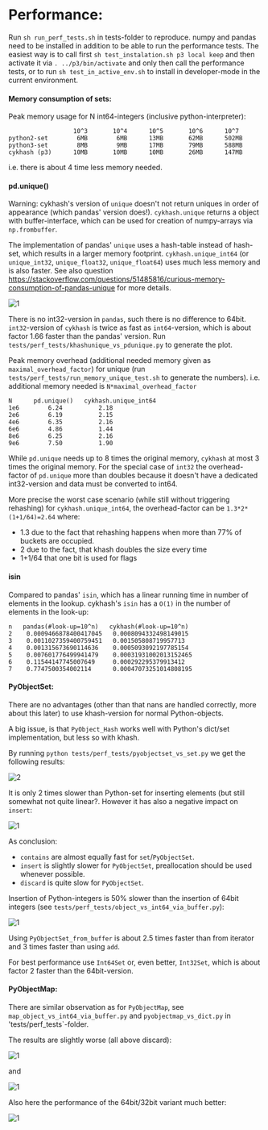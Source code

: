 # Performance:

Run `sh run_perf_tests.sh` in tests-folder to reproduce. numpy and pandas need to be installed in addition to be able to run the performance tests. The easiest way is to call first `sh test_instalation.sh p3 local keep` and then activate it via `. ../p3/bin/activate` and only then call the performance tests, or to run `sh test_in_active_env.sh` to install in developer-mode in the current environment.

#### Memory consumption of sets:

Peak memory usage for N int64-integers (inclusive python-interpreter):

                      10^3       10^4      10^5       10^6      10^7
    python2-set        6MB        6MB      13MB       62MB      502MB
    python3-set        8MB        9MB      17MB       79MB      588MB
    cykhash (p3)      10MB       10MB      10MB       26MB      147MB

i.e. there is about 4 time less memory needed.


#### pd.unique()

Warning: cykhash's version of `unique` doesn't not return uniques in order of appearance (which pandas' version does!). `cykhash.unique` returns a object with buffer-interface, which can be used for creation of numpy-arrays via `np.frombuffer`.

The implementation of pandas' `unique` uses a hash-table instead of hash-set, which results in a larger memory footprint. `cykhash.unique_int64` (or `unique_int32`, `unique_float32`, `unique_float64`) uses much less memory and is also faster. See also question https://stackoverflow.com/questions/51485816/curious-memory-consumption-of-pandas-unique for more details.


![1](imgs/unique_time_comparison.png)

There is no int32-version in `pandas`, such there is no difference to 64bit. `int32`-version of `cykhash` is twice as fast as `int64`-version, which is about factor 1.66 faster than the pandas' version. Run `tests/perf_tests/khashunique_vs_pdunique.py` to generate the plot.

Peak memory overhead (additional needed memory given as `maximal_overhead_factor`) for unique (run `tests/perf_tests/run_memory_unique_test.sh` to generate the numbers). i.e. additional memory needed is `N*maximal_overhead_factor`


    N      pd.unique()   cykhash.unique_int64
    1e6        6.24          2.18
    2e6        6.19          2.15
    4e6        6.35          2.16
    6e6        4.86          1.44
    8e6        6.25          2.16
    9e6        7.50          1.90

While `pd.unique` needs up to 8 times the original memory, `cykhash` at most 3 times the original memory. For the special case of `int32` the overhead-factor of `pd.unique` more than doubles because it doesn't have a dedicated int32-version and data must be converted to int64. 

More precise the worst case scenario (while still without triggering rehashing) for `cykhash.unique_int64`, the overhead-factor can be `1.3*2*(1+1/64)=2.64` where:
  
 * 1.3 due to the fact that rehashing happens when more than 77% of buckets are occupied.
 * 2 due to the fact, that khash doubles the size every time
 * 1+1/64 that one bit is used for flags



#### isin

Compared to pandas' `isin`, which has a linear running time in number of elements in the lookup. cykhash's `isin` has a `O(1)` in the number of elements in the look-up:

    n	pandas(#look-up=10^n)	cykhash(#look-up=10^n)
    2 	 0.0009466878400417045 	 0.0008094332498149015
    3 	 0.0011027359400759451 	 0.001505808719957713
    4 	 0.001315673690114636 	 0.0005093092197785154
    5 	 0.007601776499941479 	 0.00031931002013152465
    6 	 0.11544147745007649 	 0.000292295379913412
    7 	 0.7747500354002114 	 0.00047073251014808195

#### PyObjectSet:

There are no advantages (other than that nans are handled correctly, more about this later) to use khash-version for normal Python-objects.

A big issue, is that `PyObject_Hash` works well with Python's dict/set implementation, but less so with khash.

By running `python tests/perf_tests/pyobjectset_vs_set.py` we get the following results:


![2](imgs/set_vs_pyobjectset_fixed_hash.png)

It is only 2 times slower than Python-set for inserting elements (but still somewhat not quite linear?. However it has also a negative impact on `insert`:

![1](imgs/set_vs_pyobjectset_only_insert_fixed_hash.png)


As conclusion:

   * `contains` are almost equally fast for `set`/`PyObjectSet`.
   * `insert` is slightly slower for `PyObjectSet`, preallocation should be used whenever possible.
   * `discard` is quite slow for `PyObjectSet`.


Insertion of Python-integers is 50% slower than the insertion of 64bit integers (see `tests/perf_tests/object_vs_int64_via_buffer.py`):

![1](imgs/buffer_objects_int64.png)

Using `PyObjectSet_from_buffer` is about 2.5 times faster than from iterator and 3 times faster than using `add`.

For best performance use `Int64Set` or, even better, `Int32Set`, which is about factor 2 faster than the 64bit-version.

 
#### PyObjectMap:

There are similar observation as for `PyObjectMap`, see `map_object_vs_int64_via_buffer.py` and `pyobjectmap_vs_dict.py` in 'tests/perf_tests`-folder.

The results are slightly worse (all above discard):

![1](imgs/map_vs_pyobjectmap_fixed_hash.png)

and

![1](imgs/map_vs_pyobjectmap_only_insert_fixed_hash.png)

Also here the performance of the 64bit/32bit variant much better:


![1](imgs/buffer_objects_int64_map.png)


